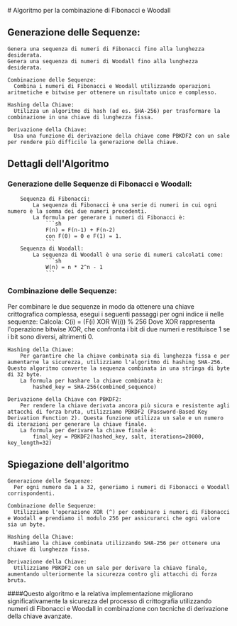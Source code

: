 # Algoritmo per la combinazione di Fibonacci e Woodall 

## Generazione delle Sequenze:
  
    Genera una sequenza di numeri di Fibonacci fino alla lunghezza desiderata.
    Genera una sequenza di numeri di Woodall fino alla lunghezza desiderata.

    Combinazione delle Sequenze:
      Combina i numeri di Fibonacci e Woodall utilizzando operazioni aritmetiche e bitwise per ottenere un risultato unico e complesso.

    Hashing della Chiave:
      Utilizza un algoritmo di hash (ad es. SHA-256) per trasformare la combinazione in una chiave di lunghezza fissa.

    Derivazione della Chiave:
      Usa una funzione di derivazione della chiave come PBKDF2 con un sale per rendere più difficile la generazione della chiave.

## Dettagli dell'Algoritmo

  ### Generazione delle Sequenze di Fibonacci e Woodall:
        Sequenza di Fibonacci:
            La sequenza di Fibonacci è una serie di numeri in cui ogni numero è la somma dei due numeri precedenti.
            La formula per generare i numeri di Fibonacci è:
                ```sh
                F(n) = F(n-1) + F(n-2)
                con F(0) = 0 e F(1) = 1.
                ```
        Sequenza di Woodall:
            La sequenza di Woodall è una serie di numeri calcolati come:
                ```sh
                W(n) = n * 2^n - 1
                ```
  ### Combinazione delle Sequenze:
  Per combinare le due sequenze in modo da ottenere una chiave crittografica complessa, esegui i seguenti passaggi per ogni indice ii nelle sequenze:
            Calcola:
                C(i) = (F(i) XOR W(i)) % 256
            Dove XOR rappresenta l'operazione bitwise XOR, che confronta i bit di due numeri e restituisce 1 se i bit sono diversi, altrimenti 0.

    Hashing della Chiave:
        Per garantire che la chiave combinata sia di lunghezza fissa e per aumentarne la sicurezza, utilizziamo l'algoritmo di hashing SHA-256. Questo algoritmo converte la sequenza combinata in una stringa di byte di 32 byte.
        La formula per hashare la chiave combinata è:
            hashed_key = SHA-256(combined_sequence)

    Derivazione della Chiave con PBKDF2:
        Per rendere la chiave derivata ancora più sicura e resistente agli attacchi di forza bruta, utilizziamo PBKDF2 (Password-Based Key Derivation Function 2). Questa funzione utilizza un sale e un numero di iterazioni per generare la chiave finale.
        La formula per derivare la chiave finale è:
            final_key = PBKDF2(hashed_key, salt, iterations=20000, key_length=32)

    
  ## Spiegazione dell'algoritmo

    Generazione delle Sequenze:
      Per ogni numero da 1 a 32, generiamo i numeri di Fibonacci e Woodall corrispondenti.

    Combinazione delle Sequenze:
      Utilizziamo l'operazione XOR (^) per combinare i numeri di Fibonacci e Woodall e prendiamo il modulo 256 per assicurarci che ogni valore sia un byte.

    Hashing della Chiave:
      Hashiamo la chiave combinata utilizzando SHA-256 per ottenere una chiave di lunghezza fissa.

    Derivazione della Chiave:
      Utilizziamo PBKDF2 con un sale per derivare la chiave finale, aumentando ulteriormente la sicurezza contro gli attacchi di forza bruta.

####Questo algoritmo e la relativa implementazione migliorano significativamente la sicurezza del processo di crittografia utilizzando numeri di Fibonacci e Woodall in combinazione con tecniche di derivazione della chiave avanzate.


